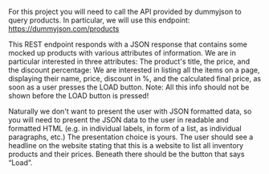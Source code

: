 For this project you will need to call the API provided by dummyjson to query products.
In particular, we will use this endpoint:
https://dummyjson.com/products

This REST endpoint responds with a JSON response that contains some mocked up products with
various attributes of information. We are in particular interested in three attributes: The product's title,
the price, and the discount percentage:
We are interested in listing all the items on a page, displaying their name, price, discount in %, and
the calculated final price, as soon as a user presses the LOAD button. Note: All this info should not
be shown before the LOAD button is pressed!

Naturally we don't want to present the user with JSON formatted data, so you will need to present the
JSON data to the user in readable and formatted HTML (e.g. in individual labels, in form of a list, as
individual paragraphs, etc.) The presentation choice is yours.
The user should see a headline on the website stating that this is a website to list all inventory products
and their prices. Beneath there should be the button that says “Load”.
